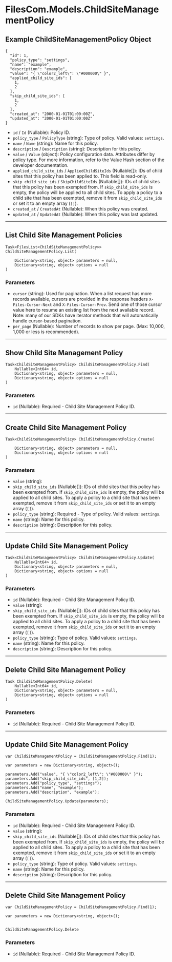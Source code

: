 # FilesCom.Models.ChildSiteManagementPolicy

## Example ChildSiteManagementPolicy Object

```
{
  "id": 1,
  "policy_type": "settings",
  "name": "example",
  "description": "example",
  "value": "{ \"color2_left\": \"#000000\" }",
  "applied_child_site_ids": [
    1,
    2
  ],
  "skip_child_site_ids": [
    1,
    2
  ],
  "created_at": "2000-01-01T01:00:00Z",
  "updated_at": "2000-01-01T01:00:00Z"
}
```

* `id` / `Id`  (Nullable<Int64>): Policy ID.
* `policy_type` / `PolicyType`  (string): Type of policy.  Valid values: `settings`.
* `name` / `Name`  (string): Name for this policy.
* `description` / `Description`  (string): Description for this policy.
* `value` / `Value`  (object): Policy configuration data. Attributes differ by policy type. For more information, refer to the Value Hash section of the developer documentation.
* `applied_child_site_ids` / `AppliedChildSiteIds`  (Nullable<Int64>[]): IDs of child sites that this policy has been applied to. This field is read-only.
* `skip_child_site_ids` / `SkipChildSiteIds`  (Nullable<Int64>[]): IDs of child sites that this policy has been exempted from. If `skip_child_site_ids` is empty, the policy will be applied to all child sites. To apply a policy to a child site that has been exempted, remove it from `skip_child_site_ids` or set it to an empty array (`[]`).
* `created_at` / `CreatedAt`  (Nullable<DateTime>): When this policy was created.
* `updated_at` / `UpdatedAt`  (Nullable<DateTime>): When this policy was last updated.


---

## List Child Site Management Policies

```
Task<FilesList<ChildSiteManagementPolicy>> ChildSiteManagementPolicy.List(
    
    Dictionary<string, object> parameters = null,
    Dictionary<string, object> options = null
)
```

### Parameters

* `cursor` (string): Used for pagination.  When a list request has more records available, cursors are provided in the response headers `X-Files-Cursor-Next` and `X-Files-Cursor-Prev`.  Send one of those cursor value here to resume an existing list from the next available record.  Note: many of our SDKs have iterator methods that will automatically handle cursor-based pagination.
* `per_page` (Nullable<Int64>): Number of records to show per page.  (Max: 10,000, 1,000 or less is recommended).


---

## Show Child Site Management Policy

```
Task<ChildSiteManagementPolicy> ChildSiteManagementPolicy.Find(
    Nullable<Int64> id, 
    Dictionary<string, object> parameters = null,
    Dictionary<string, object> options = null
)
```

### Parameters

* `id` (Nullable<Int64>): Required - Child Site Management Policy ID.


---

## Create Child Site Management Policy

```
Task<ChildSiteManagementPolicy> ChildSiteManagementPolicy.Create(
    
    Dictionary<string, object> parameters = null,
    Dictionary<string, object> options = null
)
```

### Parameters

* `value` (string): 
* `skip_child_site_ids` (Nullable<Int64>[]): IDs of child sites that this policy has been exempted from. If `skip_child_site_ids` is empty, the policy will be applied to all child sites. To apply a policy to a child site that has been exempted, remove it from `skip_child_site_ids` or set it to an empty array (`[]`).
* `policy_type` (string): Required - Type of policy.  Valid values: `settings`.
* `name` (string): Name for this policy.
* `description` (string): Description for this policy.


---

## Update Child Site Management Policy

```
Task<ChildSiteManagementPolicy> ChildSiteManagementPolicy.Update(
    Nullable<Int64> id, 
    Dictionary<string, object> parameters = null,
    Dictionary<string, object> options = null
)
```

### Parameters

* `id` (Nullable<Int64>): Required - Child Site Management Policy ID.
* `value` (string): 
* `skip_child_site_ids` (Nullable<Int64>[]): IDs of child sites that this policy has been exempted from. If `skip_child_site_ids` is empty, the policy will be applied to all child sites. To apply a policy to a child site that has been exempted, remove it from `skip_child_site_ids` or set it to an empty array (`[]`).
* `policy_type` (string): Type of policy.  Valid values: `settings`.
* `name` (string): Name for this policy.
* `description` (string): Description for this policy.


---

## Delete Child Site Management Policy

```
Task ChildSiteManagementPolicy.Delete(
    Nullable<Int64> id, 
    Dictionary<string, object> parameters = null,
    Dictionary<string, object> options = null
)
```

### Parameters

* `id` (Nullable<Int64>): Required - Child Site Management Policy ID.


---

## Update Child Site Management Policy

```
var ChildSiteManagementPolicy = ChildSiteManagementPolicy.Find(1);

var parameters = new Dictionary<string, object>();

parameters.Add("value", "{ \"color2_left\": \"#000000\" }");
parameters.Add("skip_child_site_ids", [1,2]);
parameters.Add("policy_type", "settings");
parameters.Add("name", "example");
parameters.Add("description", "example");

ChildSiteManagementPolicy.Update(parameters);
```

### Parameters

* `id` (Nullable<Int64>): Required - Child Site Management Policy ID.
* `value` (string): 
* `skip_child_site_ids` (Nullable<Int64>[]): IDs of child sites that this policy has been exempted from. If `skip_child_site_ids` is empty, the policy will be applied to all child sites. To apply a policy to a child site that has been exempted, remove it from `skip_child_site_ids` or set it to an empty array (`[]`).
* `policy_type` (string): Type of policy.  Valid values: `settings`.
* `name` (string): Name for this policy.
* `description` (string): Description for this policy.


---

## Delete Child Site Management Policy

```
var ChildSiteManagementPolicy = ChildSiteManagementPolicy.Find(1);

var parameters = new Dictionary<string, object>();


ChildSiteManagementPolicy.Delete
```

### Parameters

* `id` (Nullable<Int64>): Required - Child Site Management Policy ID.

